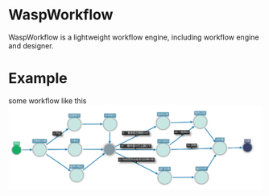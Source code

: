 # WaspWorkflow

WaspWorkflow is a lightweight workflow engine, including workflow engine and designer.

# Example

some workflow like this
![wf001](./ScreenShots/wf-001.PNG)
